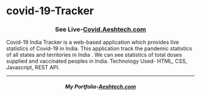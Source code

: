 # covid-19-Tracker
<h3 align="center">See Live-<a href="http://covid.aeshtech.com/" title="Covid !9 India Tracker">Covid.Aeshtech.com</a></h3>
Covid-19 India Tracker is a web-based application which provides live statistics of Covid-19 in India. 
This application track the pandemic statistics of all states and territories in India . 
We can see statistics of total doses supplied and vaccinated peoples in India. 
Technology Used- HTML, CSS, Javascript, REST API. 
<hr>
<h5 align="center">My Portfolio-<a href="https://aeshtech.com">Aeshtech.com</a></h5>

